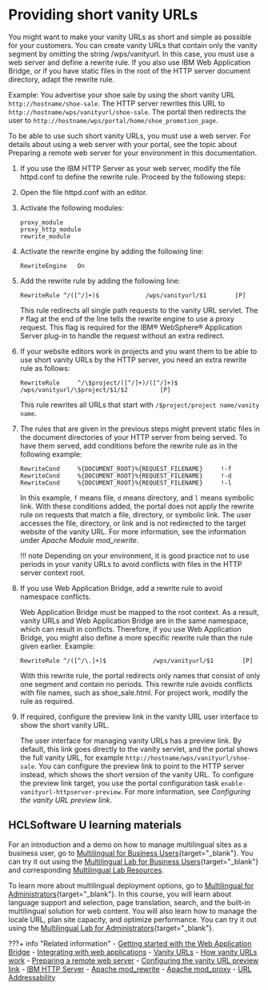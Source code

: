 # Providing short vanity URLs

You might want to make your vanity URLs as short and simple as possible for your customers. You can create vanity URLs that contain only the vanity segment by omitting the string /wps/vanityurl. In this case, you must use a web server and define a rewrite rule. If you also use IBM Web Application Bridge, or if you have static files in the root of the HTTP server document directory, adapt the rewrite rule.

Example: You advertise your shoe sale by using the short vanity URL `http://hostname/shoe-sale`. The HTTP server rewrites this URL to `http://hostname/wps/vanityurl/shoe-sale`. The portal then redirects the user to `http://hostname/wps/portal/home/shoe_promotion_page`.

To be able to use such short vanity URLs, you must use a web server. For details about using a web server with your portal, see the topic about Preparing a remote web server for your environment in this documentation.

1.  If you use the IBM HTTP Server as your web server, modify the file httpd.conf to define the rewrite rule. Proceed by the following steps:
2.  Open the file httpd.conf with an editor.

3.  Activate the following modules:

    ```
    proxy_module
    proxy_http_module 
    rewrite_module
    ```

4.  Activate the rewrite engine by adding the following line:

    ```
    RewriteEngine   On
    ```

5.  Add the rewrite rule by adding the following line:

    ```
    RewriteRule	^/([^/]+)$             /wps/vanityurl/$1        [P]
    ```

    This rule redirects all single path requests to the vanity URL servlet. The `P` flag at the end of the line tells the rewrite engine to use a proxy request. This flag is required for the IBM® WebSphere® Application Server plug-in to handle the request without an extra redirect.

6.  If your website editors work in projects and you want them to be able to use short vanity URLs by the HTTP server, you need an extra rewrite rule as follows:

    ```
    RewriteRule     ^/\$project/([^/]+)/([^/]+)$             /wps/vanityurl/\$project/$1/$2         [P]
    ```

    This rule rewrites all URLs that start with `/$project/project name/vanity name`.

7.  The rules that are given in the previous steps might prevent static files in the document directories of your HTTP server from being served. To have them served, add conditions before the rewrite rule as in the following example:

    ```
    RewriteCond     %{DOCUMENT_ROOT}%{REQUEST_FILENAME}     !-f
    RewriteCond     %{DOCUMENT_ROOT}%{REQUEST_FILENAME}     !-d
    RewriteCond     %{DOCUMENT_ROOT}%{REQUEST_FILENAME}     !-l
    ```

    In this example, `f` means file, `d` means directory, and `l` means symbolic link. With these conditions added, the portal does not apply the rewrite rule on requests that match a file, directory, or symbolic link. The user accesses the file, directory, or link and is not redirected to the target website of the vanity URL. For more information, see the information under *Apache Module mod\_rewrite*.

    !!! note 
        Depending on your environment, it is good practice not to use periods in your vanity URLs to avoid conflicts with files in the HTTP server context root.

8.  If you use Web Application Bridge, add a rewrite rule to avoid namespace conflicts.

    Web Application Bridge must be mapped to the root context. As a result, vanity URLs and Web Application Bridge are in the same namespace, which can result in conflicts. Therefore, if you use Web Application Bridge, you might also define a more specific rewrite rule than the rule given earlier. Example:

    ```
    RewriteRule	^/([^/\.]+)$             /wps/vanityurl/$1        [P]
    ```

    With this rewrite rule, the portal redirects only names that consist of only one segment and contain no periods. This rewrite rule avoids conflicts with file names, such as shoe\_sale.html. For project work, modify the rule as required.

9.  If required, configure the preview link in the vanity URL user interface to show the short vanity URL.

    The user interface for managing vanity URLs has a preview link. By default, this link goes directly to the vanity servlet, and the portal shows the full vanity URL, for example `http://hostname/wps/vanityurl/shoe-sale`. You can configure the preview link to point to the HTTP server instead, which shows the short version of the vanity URL. To configure the preview link target, you use the portal configuration task `enable-vanityurl-httpserver-preview`. For more information, see *Configuring the vanity URL preview link*.

## HCLSoftware U learning materials

For an introduction and a demo on how to manage multilingual sites as a business user, go to [Multilingual for Business Users](https://hclsoftwareu.hcltechsw.com/component/axs/?view=sso_config&id=3&forward=https%3A%2F%2Fhclsoftwareu.hcltechsw.com%2Fcourses%2Flesson%2F%3Fid%3D2792){target="_blank"}. You can try it out using the [Multilingual Lab for Business Users](https://hclsoftwareu.hcltechsw.com/images/Lc4sMQCcN5uxXmL13gSlsxClNTU3Mjc3NTc4MTc2/DS_Academy/DX/Business_User/HDX-BU-200_Multilingual_Lab.pdf){target="_blank"} and corresponding [Multilingual Lab Resources](https://hclsoftwareu.hcltechsw.com/images/Lc4sMQCcN5uxXmL13gSlsxClNTU3Mjc3NTc4MTc2/DS_Academy/DX/Business_User/HDX-BU-200_Multilingual_Lab_Resources.zip).

To learn more about multilingual deployment options, go to [Multilingual for Administrators](https://hclsoftwareu.hcltechsw.com/component/axs/?view=sso_config&id=3&forward=https%3A%2F%2Fhclsoftwareu.hcltechsw.com%2Fcourses%2Flesson%2F%3Fid%3D3364){target="_blank"}. In this course, you will learn about language support and selection, page translation, search, and the built-in multilingual solution for web content. You will also learn how to manage the locale URL, plan site capacity, and optimize performance. You can try it out using the [Multilingual Lab for Administrators](https://hclsoftwareu.hcltechsw.com/component/axs/?view=sso_config&id=3&forward=https%3A%2F%2Fhclsoftwareu.hcltechsw.com%2Fcourses%2Flesson%2F%3Fid%3D3364){target="_blank"}.

???+ info "Related information"
    - [Getting started with the Web Application Bridge](../../../../extend_dx/integration/wab/wab/h_wab_first.md)
    - [Integrating with web applications](../../../../extend_dx/integration/wab/index.md)
    - [Vanity URLs](../../vanity_url/index.md)
    - [How vanity URLs work](../van_url_work.md)
    - [Preparing a remote web server](../../../../deployment/install/traditional/install_prereq_software/prep_ihs.md)
    - [Configuring the vanity URL preview link](../adm_vanity_url/van_url_cfg_preview.md)
    - [IBM HTTP Server](https://www.ibm.com/cloud/websphere-application-server)
    - [Apache mod\_rewrite](http://httpd.apache.org/docs/2.2/mod/mod_rewrite.html)
    - [Apache mod\_proxy](http://httpd.apache.org/docs/2.2/mod/mod_proxy.html)
    - [URL Addressability](../../../../build_sites/create_sites/url_addressing/index.md)

